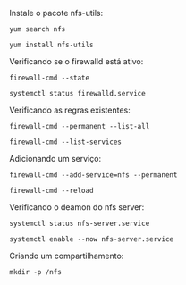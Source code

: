 Instale o pacote nfs-utils:

    yum search nfs

    yum install nfs-utils

Verificando se o firewalld está ativo:

    firewall-cmd --state

    systemctl status firewalld.service

Verificando as regras existentes:

    firewall-cmd --permanent --list-all

    firewall-cmd --list-services

Adicionando um serviço:

    firewall-cmd --add-service=nfs --permanent

    firewall-cmd --reload

Verificando o deamon do nfs server:

    systemctl status nfs-server.service

    systemctl enable --now nfs-server.service

Criando um compartilhamento:

    mkdir -p /nfs

    








